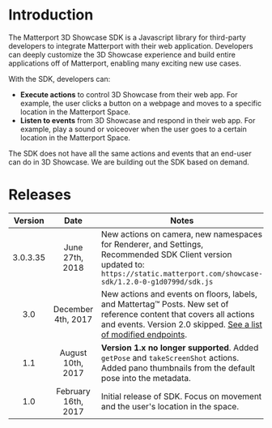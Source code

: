 
# Introduction

The Matterport 3D Showcase SDK is a Javascript library for third-party developers to integrate Matterport with their web application. Developers can deeply customize the 3D Showcase experience and build entire applications off of Matterport, enabling many exciting new use cases.

With the SDK, developers can:

- **Execute actions** to control 3D Showcase from their web app. For example, the user clicks a button on a webpage and moves to a specific location in the Matterport Space.
- **Listen to events** from 3D Showcase and respond in their web app. For example, play a sound or voiceover when the user goes to a certain location in the Matterport Space.

The SDK does not have all the same actions and events that an end-user can do in 3D Showcase. We are building out the SDK based on demand.


# Releases

 Version | Date | Notes
:-------:|:--------:|-----
3.0.3.35 | June 27th, 2018 | New actions on camera, new namespaces for Renderer, and Settings, Recommended SDK Client version updated to: `https://static.matterport.com/showcase-sdk/1.2.0-0-g1d0799d/sdk.js`
3.0 | December 4th, 2017 | New actions and events on floors, labels, and Mattertag™ Posts. New set of reference content that covers all actions and events. Version 2.0 skipped. [See a list of modified endpoints](upgrade.html).
1.1 | August 10th, 2017 | **Version 1.x no longer supported**. Added `getPose` and `takeScreenShot` actions. <br/>Added pano thumbnails from the default pose into the metadata.
1.0 | February 16th, 2017 | Initial release of SDK. Focus on movement and the user's location in the space.
